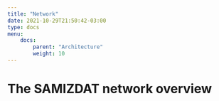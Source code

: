 ```yaml
---
title: "Network"
date: 2021-10-29T21:50:42-03:00
type: docs
menu:
    docs:
        parent: "Architecture"
        weight: 10
---
```


# The SAMIZDAT network overview